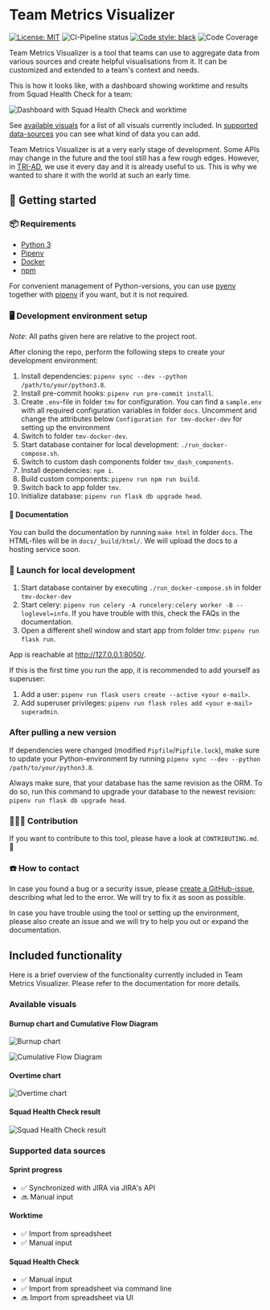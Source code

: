 # Team Metrics Visualizer

[![License: MIT](https://img.shields.io/badge/License-MIT-yellow.svg)](https://opensource.org/licenses/MIT)
![CI-Pipeline status](https://github.com/tri-ad/team-metrics-visualizer/workflows/Continuous%20Integration/badge.svg?branch=master)
[![Code style: black](https://img.shields.io/badge/code%20style-black-000000.svg)](https://github.com/psf/black)
![Code Coverage](https://codecov.io/gh/tri-ad/team-metrics-visualizer/branch/master/graphs/badge.svg?branch=master)

Team Metrics Visualizer is a tool that teams can use to aggregate data from various sources and create helpful visualisations from it. It can be customized and extended to a team's context and needs.

This is how it looks like, with a dashboard showing worktime and results from Squad Health Check for a team:

![Dashboard with Squad Health Check and worktime](docs/_static/dashboard_overtime_shc_with_slicers_with_tabs_cutoff.png "Dashboard with Squad Health Check and worktime")

See [available visuals](#available-visuals) for a list of all visuals currently included. In [supported data-sources](#Supported-data-sources) you can see what kind of data you can add.

Team Metrics Visualizer is at a very early stage of development. Some APIs may change in the future and the tool still has a few rough edges. However, in [TRI-AD](https://www.tri-ad.global/), we use it every day and it is already useful to us. This is why we wanted to share it with the world at such an early time.

## 🔰 Getting started

### 📦 Requirements

* [Python 3](https://www.python.org/)
* [Pipenv](https://pipenv.pypa.io/en/latest/)
* [Docker](https://www.docker.com/)
* [npm](https://www.npmjs.com/)

For convenient management of Python-versions, you can use [pyenv](https://github.com/pyenv/pyenv) together with [pipenv](https://pipenv.pypa.io/en/latest/) if you want, but it is not required.

### 🖥 Development environment setup

_Note_: All paths given here are relative to the project root.

After cloning the repo, perform the following steps to create your development environment:

1. Install dependencies: ``pipenv sync --dev --python /path/to/your/python3.8``.
1. Install pre-commit hooks: ``pipenv run pre-commit install``.
1. Create ``.env``-file in folder ``tmv`` for configuration. You can find a ``sample.env`` with all required configuration variables in folder `docs`. Uncomment and change the attributes below `Configuration for tmv-docker-dev` for setting up the environment
1. Switch to folder ``tmv-docker-dev``.
1. Start database container for local development: ``./run_docker-compose.sh``.
1. Switch to custom dash components folder ``tmv_dash_components``.
1. Install dependencies: ``npm i``.
1. Build custom components: ``pipenv run npm run build``.
1. Switch back to app folder ``tmv``.
1. Initialize database: ``pipenv run flask db upgrade head``.

#### 📖 Documentation

You can build the documentation by running `make html` in folder `docs`. The HTML-files will be in `docs/_build/html/`. We will upload the docs to a hosting service soon.

### 🚀 Launch for local development

1. Start database container by executing ``./run_docker-compose.sh`` in folder ``tmv-docker-dev``
1. Start celery: ``pipenv run celery -A runcelery:celery worker -B --loglevel=info``. If you have trouble with this, check the FAQs in the documentation.
1. Open a different shell window and start app from folder tmv: ``pipenv run flask run``.

App is reachable at <http://127.0.0.1:8050/>.

If this is the first time you run the app, it is recommended to add yourself as superuser:

1. Add a user: ``pipenv run flask users create --active <your e-mail>``.
1. Add superuser privileges: ``pipenv run flask roles add <your e-mail> superadmin``.

### After pulling a new version

If dependencies were changed (modified `Pipfile`/`Pipfile.lock`), make sure to update
your Python-environment by running `pipenv sync --dev --python /path/to/your/python3.8`.

Always make sure, that your database has the same revision as the ORM. To do so, run this command to upgrade your database to the newest revision: `pipenv run flask db upgrade head`.

### 👩🏻‍💻 Contribution

If you want to contribute to this tool, please have a look at `CONTRIBUTING.md`. 🙂

### ☎️ How to contact

In case you found a bug or a security issue, please [create a GitHub-issue](https://github.com/tri-ad/team-metrics-visualizer/issues/new), describing what led to the error. We will try to fix it as soon as possible.

In case you have trouble using the tool or setting up the environment, please also create an issue and we will try to help you out or expand the documentation.

## Included functionality

Here is a brief overview of the functionality currently included in Team Metrics Visualizer. Please refer to the documentation for more details.

### Available visuals

#### Burnup chart and Cumulative Flow Diagram

![Burnup chart](docs/_static/chart_burnup.png "Burnup chart")

![Cumulative Flow Diagram](docs/_static/chart_cfd.png "Cumulative Flow Diagram")

#### Overtime chart

![Overtime chart](docs/_static/chart_overtime_with_slicers.png "Overtime chart")

#### Squad Health Check result

![Squad Health Check result](docs/_static/chart_shc_with_slicers.png "Squad Health Check result")

### Supported data sources

#### Sprint progress

* ✅ Synchronized with JIRA via JIRA's API
* 🔜 Manual input

#### Worktime

* ✅ Import from spreadsheet
* ✅ Manual input

#### Squad Health Check

* ✅ Manual input
* ✅ Import from spreadsheet via command line
* 🔜 Import from spreadsheet via UI
